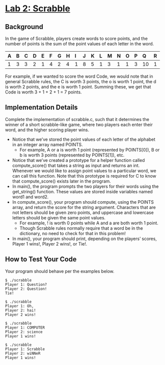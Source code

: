 # [Lab 2: Scrabble](https://cs50.harvard.edu/x/2023/labs/2/)


## Background

In the game of Scrabble, players create words to score points, and the number of points is the sum of the point values of each letter in the word.

<table class="table table-bordered table-striped">
  <thead><tr><th style="" data-field="0"><div class="th-inner "><div style="text-align: left">A</div></div><div class="fht-cell"></div></th><th style="" data-field="1"><div class="th-inner "><div style="text-align: left">B</div></div><div class="fht-cell"></div></th><th style="" data-field="2"><div class="th-inner "><div style="text-align: left">C</div></div><div class="fht-cell"></div></th><th style="" data-field="3"><div class="th-inner "><div style="text-align: left">D</div></div><div class="fht-cell"></div></th><th style="" data-field="4"><div class="th-inner "><div style="text-align: left">E</div></div><div class="fht-cell"></div></th><th style="" data-field="5"><div class="th-inner "><div style="text-align: left">F</div></div><div class="fht-cell"></div></th><th style="" data-field="6"><div class="th-inner "><div style="text-align: left">G</div></div><div class="fht-cell"></div></th><th style="" data-field="7"><div class="th-inner "><div style="text-align: left">H</div></div><div class="fht-cell"></div></th><th style="" data-field="8"><div class="th-inner "><div style="text-align: left">I</div></div><div class="fht-cell"></div></th><th style="" data-field="9"><div class="th-inner "><div style="text-align: left">J</div></div><div class="fht-cell"></div></th><th style="" data-field="10"><div class="th-inner "><div style="text-align: left">K</div></div><div class="fht-cell"></div></th><th style="" data-field="11"><div class="th-inner "><div style="text-align: left">L</div></div><div class="fht-cell"></div></th><th style="" data-field="12"><div class="th-inner "><div style="text-align: left">M</div></div><div class="fht-cell"></div></th><th style="" data-field="13"><div class="th-inner "><div style="text-align: left">N</div></div><div class="fht-cell"></div></th><th style="" data-field="14"><div class="th-inner "><div style="text-align: left">O</div></div><div class="fht-cell"></div></th><th style="" data-field="15"><div class="th-inner "><div style="text-align: left">P</div></div><div class="fht-cell"></div></th><th style="" data-field="16"><div class="th-inner "><div style="text-align: left">Q</div></div><div class="fht-cell"></div></th><th style="" data-field="17"><div class="th-inner "><div style="text-align: left">R</div></div><div class="fht-cell"></div></th><th style="" data-field="18"><div class="th-inner "><div style="text-align: left">S</div></div><div class="fht-cell"></div></th><th style="" data-field="19"><div class="th-inner "><div style="text-align: left">T</div></div><div class="fht-cell"></div></th><th style="" data-field="20"><div class="th-inner "><div style="text-align: left">U</div></div><div class="fht-cell"></div></th><th style="" data-field="21"><div class="th-inner "><div style="text-align: left">V</div></div><div class="fht-cell"></div></th><th style="" data-field="22"><div class="th-inner "><div style="text-align: left">W</div></div><div class="fht-cell"></div></th><th style="" data-field="23"><div class="th-inner "><div style="text-align: left">X</div></div><div class="fht-cell"></div></th><th style="" data-field="24"><div class="th-inner "><div style="text-align: left">Y</div></div><div class="fht-cell"></div></th><th style="" data-field="25"><div class="th-inner "><div style="text-align: left">Z</div></div><div class="fht-cell"></div></th></tr></thead>
  <tbody><tr data-index="0"><td>1</td><td>3</td><td>3</td><td>2</td><td>1</td><td>4</td><td>2</td><td>4</td><td>1</td><td>8</td><td>5</td><td>1</td><td>3</td><td>1</td><td>1</td><td>3</td><td>10</td><td>1</td><td>1</td><td>1</td><td>1</td><td>4</td><td>4</td><td>8</td><td>4</td><td>10</td></tr></tbody>
</table>

For example, if we wanted to score the word Code, we would note that in general Scrabble rules, the C is worth 3 points, the o is worth 1 point, the d is worth 2 points, and the e is worth 1 point. Summing these, we get that Code is worth 3 + 1 + 2 + 1 = 7 points.


## Implementation Details

Complete the implementation of scrabble.c, such that it determines the winner of a short scrabble-like game, where two players each enter their word, and the higher scoring player wins.

- Notice that we’ve stored the point values of each letter of the alphabet in an integer array named POINTS.
    - For example, A or a is worth 1 point (represented by POINTS[0]), B or b is worth 3 points (represented by POINTS[1]), etc.
- Notice that we’ve created a prototype for a helper function called compute_score() that takes a string as input and returns an int. Whenever we would like to assign point values to a particular word, we can call this function. Note that this prototype is required for C to know that compute_score() exists later in the program.
- In main(), the program prompts the two players for their words using the get_string() function. These values are stored inside variables named word1 and word2.
- In compute_score(), your program should compute, using the POINTS array, and return the score for the string argument. Characters that are not letters should be given zero points, and uppercase and lowercase letters should be given the same point values.
    - For example, ! is worth 0 points while A and a are both worth 1 point.
    - Though Scrabble rules normally require that a word be in the dictionary, no need to check for that in this problem!
- In main(), your program should print, depending on the players’ scores, Player 1 wins!, Player 2 wins!, or Tie!.


## How to Test Your Code
Your program should behave per the examples below.

```
$ ./scrabble
Player 1: Question?
Player 2: Question!
Tie!
```
```
$ ./scrabble
Player 1: Oh,
Player 2: hai!
Player 2 wins!
```
```
$ ./scrabble
Player 1: COMPUTER
Player 2: science
Player 1 wins!
```
```
$ ./scrabble
Player 1: Scrabble
Player 2: wiNNeR
Player 1 wins!
```